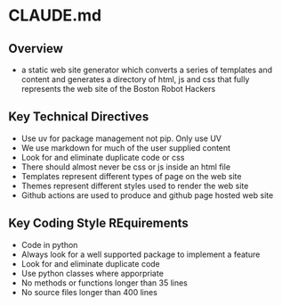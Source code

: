 # CLAUDE.md

## Overview

* a static web site generator which converts a series of templates and content and generates a directory of html, js and css that fully represents the web site of the Boston Robot Hackers

## Key Technical Directives

* Use uv for package management not pip. Only use UV
* We use markdown for much of the user supplied content
* Look for and eliminate duplicate code or css
* There should almost never be css or js inside an html file
* Templates represent different types of page on the web site
* Themes represent different styles used to render the web site
* Github actions are used to produce and github page hosted web site

## Key Coding Style REquirements

* Code in python
* Always look for a well supported package to implement a feature
* Look for and eliminate duplicate code
* Use python classes where apporpriate
* No methods or functions longer than 35 lines
* No source files longer than 400 lines


